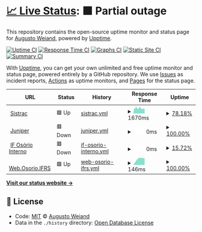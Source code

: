 # [📈 Live Status](https://aweiand.github.io/status-ifrs-osorio): <!--live status--> **🟧 Partial outage**

This repository contains the open-source uptime monitor and status page for [Augusto Weiand](http://www.sitches.com.br), powered by [Upptime](https://github.com/upptime/upptime).

[![Uptime CI](https://github.com/koj-co/upptime/workflows/Uptime%20CI/badge.svg)](https://github.com/koj-co/upptime/actions?query=workflow%3A%22Uptime+CI%22)
[![Response Time CI](https://github.com/koj-co/upptime/workflows/Response%20Time%20CI/badge.svg)](https://github.com/koj-co/upptime/actions?query=workflow%3A%22Response+Time+CI%22)
[![Graphs CI](https://github.com/koj-co/upptime/workflows/Graphs%20CI/badge.svg)](https://github.com/koj-co/upptime/actions?query=workflow%3A%22Graphs+CI%22)
[![Static Site CI](https://github.com/koj-co/upptime/workflows/Static%20Site%20CI/badge.svg)](https://github.com/koj-co/upptime/actions?query=workflow%3A%22Static+Site+CI%22)
[![Summary CI](https://github.com/koj-co/upptime/workflows/Summary%20CI/badge.svg)](https://github.com/koj-co/upptime/actions?query=workflow%3A%22Summary+CI%22)

With [Upptime](https://upptime.js.org), you can get your own unlimited and free uptime monitor and status page, powered entirely by a GitHub repository. We use [Issues](https://github.com/aweiand/status-ifrs-osorio/issues) as incident reports, [Actions](https://github.com/aweiand/status-ifrs-osorio/actions) as uptime monitors, and [Pages](https://aweiand.github.io/status-ifrs-osorio) for the status page.

<!--start: status pages-->
<!-- This summary is generated by Upptime (https://github.com/upptime/upptime) -->
<!-- Do not edit this manually, your changes will be overwritten -->
<!-- prettier-ignore -->
| URL | Status | History | Response Time | Uptime |
| --- | ------ | ------- | ------------- | ------ |
| <img alt="" src="https://favicons.githubusercontent.com/sistrac.osorio.ifrs.edu.br" height="13"> [Sistrac](https://sistrac.osorio.ifrs.edu.br) | 🟩 Up | [sistrac.yml](https://github.com/aweiand/status-ifrs-osorio/commits/HEAD/history/sistrac.yml) | <details><summary><img alt="Response time graph" src="./graphs/sistrac/response-time-week.png" height="20"> 1670ms</summary><br><a href="https://aweiand.github.io/status-ifrs-osorio/history/sistrac"><img alt="Response time 1563" src="https://img.shields.io/endpoint?url=https%3A%2F%2Fraw.githubusercontent.com%2Faweiand%2Fstatus-ifrs-osorio%2FHEAD%2Fapi%2Fsistrac%2Fresponse-time.json"></a><br><a href="https://aweiand.github.io/status-ifrs-osorio/history/sistrac"><img alt="24-hour response time 1629" src="https://img.shields.io/endpoint?url=https%3A%2F%2Fraw.githubusercontent.com%2Faweiand%2Fstatus-ifrs-osorio%2FHEAD%2Fapi%2Fsistrac%2Fresponse-time-day.json"></a><br><a href="https://aweiand.github.io/status-ifrs-osorio/history/sistrac"><img alt="7-day response time 1670" src="https://img.shields.io/endpoint?url=https%3A%2F%2Fraw.githubusercontent.com%2Faweiand%2Fstatus-ifrs-osorio%2FHEAD%2Fapi%2Fsistrac%2Fresponse-time-week.json"></a><br><a href="https://aweiand.github.io/status-ifrs-osorio/history/sistrac"><img alt="30-day response time 1927" src="https://img.shields.io/endpoint?url=https%3A%2F%2Fraw.githubusercontent.com%2Faweiand%2Fstatus-ifrs-osorio%2FHEAD%2Fapi%2Fsistrac%2Fresponse-time-month.json"></a><br><a href="https://aweiand.github.io/status-ifrs-osorio/history/sistrac"><img alt="1-year response time 1551" src="https://img.shields.io/endpoint?url=https%3A%2F%2Fraw.githubusercontent.com%2Faweiand%2Fstatus-ifrs-osorio%2FHEAD%2Fapi%2Fsistrac%2Fresponse-time-year.json"></a></details> | <details><summary><a href="https://aweiand.github.io/status-ifrs-osorio/history/sistrac">78.18%</a></summary><a href="https://aweiand.github.io/status-ifrs-osorio/history/sistrac"><img alt="All-time uptime 95.94%" src="https://img.shields.io/endpoint?url=https%3A%2F%2Fraw.githubusercontent.com%2Faweiand%2Fstatus-ifrs-osorio%2FHEAD%2Fapi%2Fsistrac%2Fuptime.json"></a><br><a href="https://aweiand.github.io/status-ifrs-osorio/history/sistrac"><img alt="24-hour uptime 30.90%" src="https://img.shields.io/endpoint?url=https%3A%2F%2Fraw.githubusercontent.com%2Faweiand%2Fstatus-ifrs-osorio%2FHEAD%2Fapi%2Fsistrac%2Fuptime-day.json"></a><br><a href="https://aweiand.github.io/status-ifrs-osorio/history/sistrac"><img alt="7-day uptime 78.18%" src="https://img.shields.io/endpoint?url=https%3A%2F%2Fraw.githubusercontent.com%2Faweiand%2Fstatus-ifrs-osorio%2FHEAD%2Fapi%2Fsistrac%2Fuptime-week.json"></a><br><a href="https://aweiand.github.io/status-ifrs-osorio/history/sistrac"><img alt="30-day uptime 81.66%" src="https://img.shields.io/endpoint?url=https%3A%2F%2Fraw.githubusercontent.com%2Faweiand%2Fstatus-ifrs-osorio%2FHEAD%2Fapi%2Fsistrac%2Fuptime-month.json"></a><br><a href="https://aweiand.github.io/status-ifrs-osorio/history/sistrac"><img alt="1-year uptime 96.52%" src="https://img.shields.io/endpoint?url=https%3A%2F%2Fraw.githubusercontent.com%2Faweiand%2Fstatus-ifrs-osorio%2FHEAD%2Fapi%2Fsistrac%2Fuptime-year.json"></a></details>
| <img alt="" src="https://favicons.githubusercontent.com/null" height="13"> [Juniper](200.132.13.254) | 🟥 Down | [juniper.yml](https://github.com/aweiand/status-ifrs-osorio/commits/HEAD/history/juniper.yml) | <details><summary><img alt="Response time graph" src="./graphs/juniper/response-time-week.png" height="20"> 0ms</summary><br><a href="https://aweiand.github.io/status-ifrs-osorio/history/juniper"><img alt="Response time 0" src="https://img.shields.io/endpoint?url=https%3A%2F%2Fraw.githubusercontent.com%2Faweiand%2Fstatus-ifrs-osorio%2FHEAD%2Fapi%2Fjuniper%2Fresponse-time.json"></a><br><a href="https://aweiand.github.io/status-ifrs-osorio/history/juniper"><img alt="24-hour response time 0" src="https://img.shields.io/endpoint?url=https%3A%2F%2Fraw.githubusercontent.com%2Faweiand%2Fstatus-ifrs-osorio%2FHEAD%2Fapi%2Fjuniper%2Fresponse-time-day.json"></a><br><a href="https://aweiand.github.io/status-ifrs-osorio/history/juniper"><img alt="7-day response time 0" src="https://img.shields.io/endpoint?url=https%3A%2F%2Fraw.githubusercontent.com%2Faweiand%2Fstatus-ifrs-osorio%2FHEAD%2Fapi%2Fjuniper%2Fresponse-time-week.json"></a><br><a href="https://aweiand.github.io/status-ifrs-osorio/history/juniper"><img alt="30-day response time 0" src="https://img.shields.io/endpoint?url=https%3A%2F%2Fraw.githubusercontent.com%2Faweiand%2Fstatus-ifrs-osorio%2FHEAD%2Fapi%2Fjuniper%2Fresponse-time-month.json"></a><br><a href="https://aweiand.github.io/status-ifrs-osorio/history/juniper"><img alt="1-year response time 0" src="https://img.shields.io/endpoint?url=https%3A%2F%2Fraw.githubusercontent.com%2Faweiand%2Fstatus-ifrs-osorio%2FHEAD%2Fapi%2Fjuniper%2Fresponse-time-year.json"></a></details> | <details><summary><a href="https://aweiand.github.io/status-ifrs-osorio/history/juniper">100.00%</a></summary><a href="https://aweiand.github.io/status-ifrs-osorio/history/juniper"><img alt="All-time uptime 100.00%" src="https://img.shields.io/endpoint?url=https%3A%2F%2Fraw.githubusercontent.com%2Faweiand%2Fstatus-ifrs-osorio%2FHEAD%2Fapi%2Fjuniper%2Fuptime.json"></a><br><a href="https://aweiand.github.io/status-ifrs-osorio/history/juniper"><img alt="24-hour uptime 100.00%" src="https://img.shields.io/endpoint?url=https%3A%2F%2Fraw.githubusercontent.com%2Faweiand%2Fstatus-ifrs-osorio%2FHEAD%2Fapi%2Fjuniper%2Fuptime-day.json"></a><br><a href="https://aweiand.github.io/status-ifrs-osorio/history/juniper"><img alt="7-day uptime 100.00%" src="https://img.shields.io/endpoint?url=https%3A%2F%2Fraw.githubusercontent.com%2Faweiand%2Fstatus-ifrs-osorio%2FHEAD%2Fapi%2Fjuniper%2Fuptime-week.json"></a><br><a href="https://aweiand.github.io/status-ifrs-osorio/history/juniper"><img alt="30-day uptime 100.00%" src="https://img.shields.io/endpoint?url=https%3A%2F%2Fraw.githubusercontent.com%2Faweiand%2Fstatus-ifrs-osorio%2FHEAD%2Fapi%2Fjuniper%2Fuptime-month.json"></a><br><a href="https://aweiand.github.io/status-ifrs-osorio/history/juniper"><img alt="1-year uptime 100.00%" src="https://img.shields.io/endpoint?url=https%3A%2F%2Fraw.githubusercontent.com%2Faweiand%2Fstatus-ifrs-osorio%2FHEAD%2Fapi%2Fjuniper%2Fuptime-year.json"></a></details>
| <img alt="" src="https://favicons.githubusercontent.com/null" height="13"> [IF Osório Interno](200.19.240.86) | 🟥 Down | [if-osorio-interno.yml](https://github.com/aweiand/status-ifrs-osorio/commits/HEAD/history/if-osorio-interno.yml) | <details><summary><img alt="Response time graph" src="./graphs/if-osorio-interno/response-time-week.png" height="20"> 0ms</summary><br><a href="https://aweiand.github.io/status-ifrs-osorio/history/if-osorio-interno"><img alt="Response time 0" src="https://img.shields.io/endpoint?url=https%3A%2F%2Fraw.githubusercontent.com%2Faweiand%2Fstatus-ifrs-osorio%2FHEAD%2Fapi%2Fif-osorio-interno%2Fresponse-time.json"></a><br><a href="https://aweiand.github.io/status-ifrs-osorio/history/if-osorio-interno"><img alt="24-hour response time 0" src="https://img.shields.io/endpoint?url=https%3A%2F%2Fraw.githubusercontent.com%2Faweiand%2Fstatus-ifrs-osorio%2FHEAD%2Fapi%2Fif-osorio-interno%2Fresponse-time-day.json"></a><br><a href="https://aweiand.github.io/status-ifrs-osorio/history/if-osorio-interno"><img alt="7-day response time 0" src="https://img.shields.io/endpoint?url=https%3A%2F%2Fraw.githubusercontent.com%2Faweiand%2Fstatus-ifrs-osorio%2FHEAD%2Fapi%2Fif-osorio-interno%2Fresponse-time-week.json"></a><br><a href="https://aweiand.github.io/status-ifrs-osorio/history/if-osorio-interno"><img alt="30-day response time 0" src="https://img.shields.io/endpoint?url=https%3A%2F%2Fraw.githubusercontent.com%2Faweiand%2Fstatus-ifrs-osorio%2FHEAD%2Fapi%2Fif-osorio-interno%2Fresponse-time-month.json"></a><br><a href="https://aweiand.github.io/status-ifrs-osorio/history/if-osorio-interno"><img alt="1-year response time 0" src="https://img.shields.io/endpoint?url=https%3A%2F%2Fraw.githubusercontent.com%2Faweiand%2Fstatus-ifrs-osorio%2FHEAD%2Fapi%2Fif-osorio-interno%2Fresponse-time-year.json"></a></details> | <details><summary><a href="https://aweiand.github.io/status-ifrs-osorio/history/if-osorio-interno">15.72%</a></summary><a href="https://aweiand.github.io/status-ifrs-osorio/history/if-osorio-interno"><img alt="All-time uptime 15.72%" src="https://img.shields.io/endpoint?url=https%3A%2F%2Fraw.githubusercontent.com%2Faweiand%2Fstatus-ifrs-osorio%2FHEAD%2Fapi%2Fif-osorio-interno%2Fuptime.json"></a><br><a href="https://aweiand.github.io/status-ifrs-osorio/history/if-osorio-interno"><img alt="24-hour uptime 15.72%" src="https://img.shields.io/endpoint?url=https%3A%2F%2Fraw.githubusercontent.com%2Faweiand%2Fstatus-ifrs-osorio%2FHEAD%2Fapi%2Fif-osorio-interno%2Fuptime-day.json"></a><br><a href="https://aweiand.github.io/status-ifrs-osorio/history/if-osorio-interno"><img alt="7-day uptime 15.72%" src="https://img.shields.io/endpoint?url=https%3A%2F%2Fraw.githubusercontent.com%2Faweiand%2Fstatus-ifrs-osorio%2FHEAD%2Fapi%2Fif-osorio-interno%2Fuptime-week.json"></a><br><a href="https://aweiand.github.io/status-ifrs-osorio/history/if-osorio-interno"><img alt="30-day uptime 15.72%" src="https://img.shields.io/endpoint?url=https%3A%2F%2Fraw.githubusercontent.com%2Faweiand%2Fstatus-ifrs-osorio%2FHEAD%2Fapi%2Fif-osorio-interno%2Fuptime-month.json"></a><br><a href="https://aweiand.github.io/status-ifrs-osorio/history/if-osorio-interno"><img alt="1-year uptime 15.72%" src="https://img.shields.io/endpoint?url=https%3A%2F%2Fraw.githubusercontent.com%2Faweiand%2Fstatus-ifrs-osorio%2FHEAD%2Fapi%2Fif-osorio-interno%2Fuptime-year.json"></a></details>
| <img alt="" src="https://favicons.githubusercontent.com/null" height="13"> [Web.Osorio.IFRS](200.132.13.80) | 🟩 Up | [web-osorio-ifrs.yml](https://github.com/aweiand/status-ifrs-osorio/commits/HEAD/history/web-osorio-ifrs.yml) | <details><summary><img alt="Response time graph" src="./graphs/web-osorio-ifrs/response-time-week.png" height="20"> 146ms</summary><br><a href="https://aweiand.github.io/status-ifrs-osorio/history/web-osorio-ifrs"><img alt="Response time 146" src="https://img.shields.io/endpoint?url=https%3A%2F%2Fraw.githubusercontent.com%2Faweiand%2Fstatus-ifrs-osorio%2FHEAD%2Fapi%2Fweb-osorio-ifrs%2Fresponse-time.json"></a><br><a href="https://aweiand.github.io/status-ifrs-osorio/history/web-osorio-ifrs"><img alt="24-hour response time 146" src="https://img.shields.io/endpoint?url=https%3A%2F%2Fraw.githubusercontent.com%2Faweiand%2Fstatus-ifrs-osorio%2FHEAD%2Fapi%2Fweb-osorio-ifrs%2Fresponse-time-day.json"></a><br><a href="https://aweiand.github.io/status-ifrs-osorio/history/web-osorio-ifrs"><img alt="7-day response time 146" src="https://img.shields.io/endpoint?url=https%3A%2F%2Fraw.githubusercontent.com%2Faweiand%2Fstatus-ifrs-osorio%2FHEAD%2Fapi%2Fweb-osorio-ifrs%2Fresponse-time-week.json"></a><br><a href="https://aweiand.github.io/status-ifrs-osorio/history/web-osorio-ifrs"><img alt="30-day response time 146" src="https://img.shields.io/endpoint?url=https%3A%2F%2Fraw.githubusercontent.com%2Faweiand%2Fstatus-ifrs-osorio%2FHEAD%2Fapi%2Fweb-osorio-ifrs%2Fresponse-time-month.json"></a><br><a href="https://aweiand.github.io/status-ifrs-osorio/history/web-osorio-ifrs"><img alt="1-year response time 146" src="https://img.shields.io/endpoint?url=https%3A%2F%2Fraw.githubusercontent.com%2Faweiand%2Fstatus-ifrs-osorio%2FHEAD%2Fapi%2Fweb-osorio-ifrs%2Fresponse-time-year.json"></a></details> | <details><summary><a href="https://aweiand.github.io/status-ifrs-osorio/history/web-osorio-ifrs">100.00%</a></summary><a href="https://aweiand.github.io/status-ifrs-osorio/history/web-osorio-ifrs"><img alt="All-time uptime 100.00%" src="https://img.shields.io/endpoint?url=https%3A%2F%2Fraw.githubusercontent.com%2Faweiand%2Fstatus-ifrs-osorio%2FHEAD%2Fapi%2Fweb-osorio-ifrs%2Fuptime.json"></a><br><a href="https://aweiand.github.io/status-ifrs-osorio/history/web-osorio-ifrs"><img alt="24-hour uptime 100.00%" src="https://img.shields.io/endpoint?url=https%3A%2F%2Fraw.githubusercontent.com%2Faweiand%2Fstatus-ifrs-osorio%2FHEAD%2Fapi%2Fweb-osorio-ifrs%2Fuptime-day.json"></a><br><a href="https://aweiand.github.io/status-ifrs-osorio/history/web-osorio-ifrs"><img alt="7-day uptime 100.00%" src="https://img.shields.io/endpoint?url=https%3A%2F%2Fraw.githubusercontent.com%2Faweiand%2Fstatus-ifrs-osorio%2FHEAD%2Fapi%2Fweb-osorio-ifrs%2Fuptime-week.json"></a><br><a href="https://aweiand.github.io/status-ifrs-osorio/history/web-osorio-ifrs"><img alt="30-day uptime 100.00%" src="https://img.shields.io/endpoint?url=https%3A%2F%2Fraw.githubusercontent.com%2Faweiand%2Fstatus-ifrs-osorio%2FHEAD%2Fapi%2Fweb-osorio-ifrs%2Fuptime-month.json"></a><br><a href="https://aweiand.github.io/status-ifrs-osorio/history/web-osorio-ifrs"><img alt="1-year uptime 100.00%" src="https://img.shields.io/endpoint?url=https%3A%2F%2Fraw.githubusercontent.com%2Faweiand%2Fstatus-ifrs-osorio%2FHEAD%2Fapi%2Fweb-osorio-ifrs%2Fuptime-year.json"></a></details>

<!--end: status pages-->

[**Visit our status website →**](https://aweiand.github.io/status-ifrs-osorio)

## 📄 License

- Code: [MIT](./LICENSE) © [Augusto Weiand](http://www.sitches.com.br)
- Data in the `./history` directory: [Open Database License](https://opendatacommons.org/licenses/odbl/1-0/)
